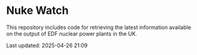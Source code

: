 # Nuke Watch

This repository includes code for retrieving the latest information available on the output of EDF nuclear power plants in the UK.

Last updated: 2025-04-26 21:09